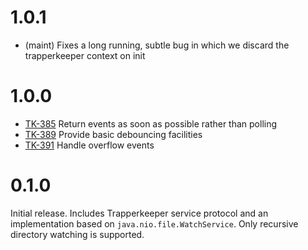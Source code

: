 # 1.0.1

 - (maint) Fixes a long running, subtle bug in which we discard the trapperkeeper context on init

# 1.0.0

 - [TK-385](https://tickets.puppetlabs.com/browse/TK-385) Return events as soon as possible rather than polling
 - [TK-389](https://tickets.puppetlabs.com/browse/TK-389) Provide basic debouncing facilities
 - [TK-391](https://tickets.puppetlabs.com/browse/TK-391) Handle overflow events

# 0.1.0

Initial release.  Includes Trapperkeeper service protocol and an implementation
based on `java.nio.file.WatchService`.  Only recursive directory watching is
supported.
